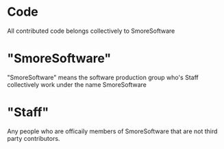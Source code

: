 # Code
<p>All contributed code belongs collectively to SmoreSoftware</p>

# "SmoreSoftware"
<p>"SmoreSoftware" means the software production group who's Staff collectively work under the name SmoreSoftware</p>

# "Staff"
<p>Any people who are officaily members of SmoreSoftware that are not third party contributors.</p>
